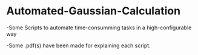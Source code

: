 # Automated-Gaussian-Calculation
-Some Scripts to automate time-consumming tasks in a high-configurable way

-Some .pdf(s) have been made for explaining each script.
